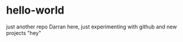 # hello-world
just another repo
Darran here, just experimenting with github and new projects
"hey" 

